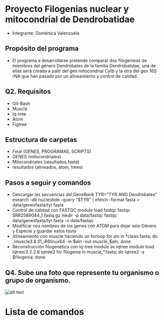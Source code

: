 # Proyecto Filogenias nuclear y mitocondrial de Dendrobatidae
* Integrante: Doménica Valenzuela

## Propósito del programa
* El programa a desarrollarse pretende comparar dos filogenieas de miembros del género Dendrobates de la familia Dendrobatidae, una de ellas será creada a patir del gen mitocondrial Cytb y la otra del gen 16S rNA que han pasado por un alineamiento y control de calidad.


## Q2. Requisitos
* Git-Bash
* Muscle
* Iq-tree
* Atom
* Figtree

## Estructura de carpetas
* Final (GENES, PROGRAMAS, SCRIPTS)
* GENES (mitocondriales)
* Mitocondriales (resultados,fasta)
* resultados (alineados, atom, trees)

## Pasos a seguir y comandos
* Descargar las secuencias del GeneBank
  TYR="TYR AND Dendrobates"
  esearch -db nucleotide -query "$TYR"  | efetch -format fasta > data/genesfasta/tyr.fasta
* Control de calidad con FASTQC
  module load fastqc
  fastqc SRR2589044_1.fastq.gz
  mkdir -p data/fastqc
  fastqc data/genesfasta/tyr.fasta -o data/fastqc
* Modificar nos nombres de los genes con ATOM para dejar solo Género y Especie y guardar estos fasta 
* Alineamiento con muscle haciendo un forloop
  for aln in *clean.fasta; do ./muscle3.8.31_i86linux64 -in $aln -out muscle_$aln; done
* Reconstrucción filogenética con Iq-tree
  module av iqtree
  module load iqtree/2.2.2.6
  iqtree2
  for filogenia in muscle_*.fasta; do iqtree2 -s $filogenia; done
  
## Q4. Sube una foto que represente tu organismo o grupo de organismo.
![alt text](https://multimedia20stg.blob.core.windows.net/especiesreduced/DSC07211.jpg)

# Lista de comandos
